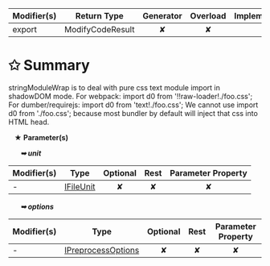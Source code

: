 | Modifier(s)                            | Return Type                    | Generator                        | Overload                         | Implementation                        |
|----------------------------------------|--------------------------------|:--------------------------------:|:--------------------------------:|:-------------------------------------:|
| export | ModifyCodeResult | ✘ | ✘  | ✔ |

# &#10025; Summary

stringModuleWrap is to deal with pure css text module import in shadowDOM mode.
For webpack:
import d0 from '!!raw-loader!./foo.css';
For dumber/requirejs:
import d0 from 'text!./foo.css';
We cannot use
import d0 from './foo.css';
because most bundler by default will inject that css into HTML head.

&nbsp;&nbsp; **&#9733; Parameter(s)**

&nbsp;&nbsp;&nbsp;&nbsp;&nbsp; _**&#10149; unit**_

| Modifier(s)                              | Type                        | Optional                           | Rest                          | Parameter Property                          |
|------------------------------------------|-----------------------------|:----------------------------------:|:-----------------------------:|:-------------------------------------------:|
| - | [IFileUnit](/plugin-conventions/interface/options/ifileunit.md) | ✘  | ✘ | ✘ |

&nbsp;&nbsp;&nbsp;&nbsp;&nbsp; _**&#10149; options**_

| Modifier(s)                              | Type                        | Optional                           | Rest                          | Parameter Property                          |
|------------------------------------------|-----------------------------|:----------------------------------:|:-----------------------------:|:-------------------------------------------:|
| - | [IPreprocessOptions](/plugin-conventions/interface/options/ipreprocessoptions.md) | ✘  | ✘ | ✘ |